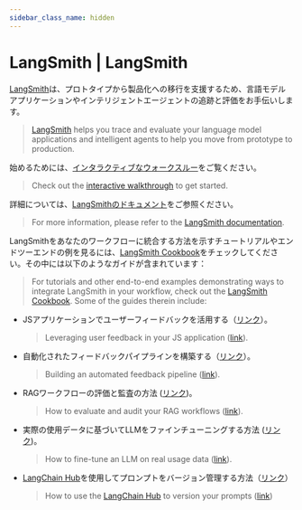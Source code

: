 ```yaml
---
sidebar_class_name: hidden
---
```


# LangSmith | LangSmith

[LangSmith](https://smith.langchain.com)は、プロトタイプから製品化への移行を支援するため、言語モデルアプリケーションやインテリジェントエージェントの追跡と評価をお手伝いします。

> [LangSmith](https://smith.langchain.com) helps you trace and evaluate your language model applications and intelligent agents to help you
> move from prototype to production.

始めるためには、[インタラクティブなウォークスルー](/docs/langsmith/walkthrough)をご覧ください。

> Check out the [interactive walkthrough](/docs/langsmith/walkthrough) to get started.

詳細については、[LangSmithのドキュメント](https://docs.smith.langchain.com/)をご参照ください。

> For more information, please refer to the [LangSmith documentation](https://docs.smith.langchain.com/).

LangSmithをあなたのワークフローに統合する方法を示すチュートリアルやエンドツーエンドの例を見るには、[LangSmith Cookbook](https://github.com/langchain-ai/langsmith-cookbook)をチェックしてください。その中には以下のようなガイドが含まれています：

> For tutorials and other end-to-end examples demonstrating ways to integrate LangSmith in your workflow,
> check out the [LangSmith Cookbook](https://github.com/langchain-ai/langsmith-cookbook). Some of the guides therein include:

* JSアプリケーションでユーザーフィードバックを活用する（[リンク](https://github.com/langchain-ai/langsmith-cookbook/blob/main/feedback-examples/nextjs/README.md)）。
  > Leveraging user feedback in your JS application ([link](https://github.com/langchain-ai/langsmith-cookbook/blob/main/feedback-examples/nextjs/README.md)).
* 自動化されたフィードバックパイプラインを構築する（[リンク](https://github.com/langchain-ai/langsmith-cookbook/blob/main/feedback-examples/algorithmic-feedback/algorithmic_feedback.ipynb)）。
  > Building an automated feedback pipeline ([link](https://github.com/langchain-ai/langsmith-cookbook/blob/main/feedback-examples/algorithmic-feedback/algorithmic_feedback.ipynb)).
* RAGワークフローの評価と監査の方法 ([リンク](https://github.com/langchain-ai/langsmith-cookbook/tree/main/testing-examples/qa-correctness))。
  > How to evaluate and audit your RAG workflows ([link](https://github.com/langchain-ai/langsmith-cookbook/tree/main/testing-examples/qa-correctness)).
* 実際の使用データに基づいてLLMをファインチューニングする方法 ([リンク](https://github.com/langchain-ai/langsmith-cookbook/blob/main/fine-tuning-examples/export-to-openai/fine-tuning-on-chat-runs.ipynb))。
  > How to fine-tune an LLM on real usage data ([link](https://github.com/langchain-ai/langsmith-cookbook/blob/main/fine-tuning-examples/export-to-openai/fine-tuning-on-chat-runs.ipynb)).
* [LangChain Hub](https://smith.langchain.com/hub)を使用してプロンプトをバージョン管理する方法（[リンク](https://github.com/langchain-ai/langsmith-cookbook/blob/main/hub-examples/retrieval-qa-chain/retrieval-qa.ipynb)）
  > How to use the [LangChain Hub](https://smith.langchain.com/hub) to version your prompts ([link](https://github.com/langchain-ai/langsmith-cookbook/blob/main/hub-examples/retrieval-qa-chain/retrieval-qa.ipynb))
